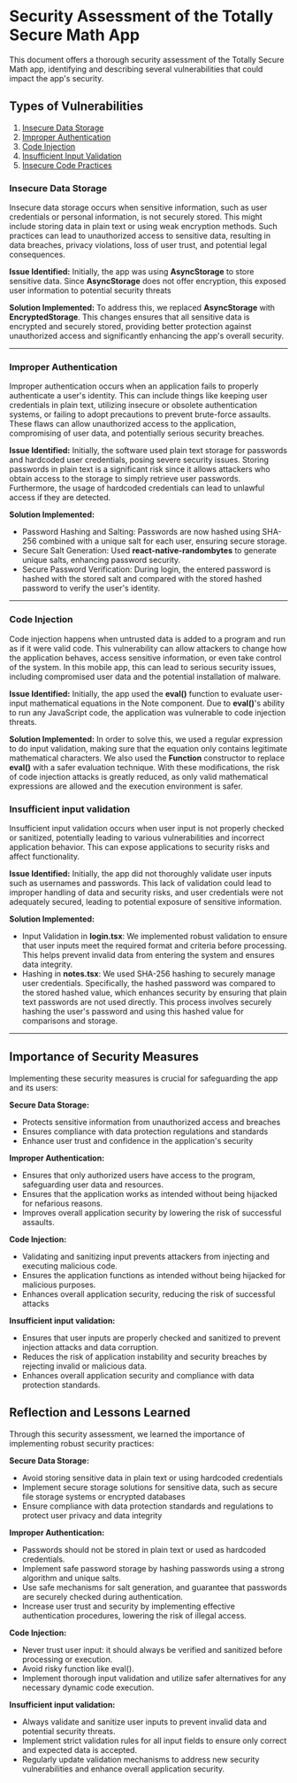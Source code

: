 # Security Assessment of the Totally Secure Math App

This document offers a thorough security assessment of the Totally Secure Math app, identifying and describing several vulnerabilities that could impact the app's security.

## Types of Vulnerabilities

1. [Insecure Data Storage](#insecure-data-storage)
2. [Improper Authentication](#improper-authentication)
3. [Code Injection](#code-injection)
4. [Insufficient Input Validation](#insufficient-input-validation)
5. [Insecure Code Practices](#insecure-code-practices)

### Insecure Data Storage

Insecure data storage occurs when sensitive information, such as user credentials or personal information, is not securely stored. This might include storing data in plain text or using weak encryption methods. Such practices can lead to unauthorized access to sensitive data, resulting in data breaches, privacy violations, loss of user trust, and potential legal consequences.

**Issue Identified:** Initially, the app was using **AsyncStorage** to store sensitive data. Since **AsyncStorage** does not offer encryption, this exposed user information to potential security threats

**Solution Implemented:** To address this, we replaced **AsyncStorage** with **EncryptedStorage**. This changes ensures that all sensitive data is encrypted and securely stored, providing better protection against unauthorized access and significantly enhancing the app's overall security.

---

### Improper Authentication

Improper authentication occurs when an application fails to properly authenticate a user's identity. This can include things like keeping user credentials in plain text, utilizing insecure or obsolete authentication systems, or failing to adopt precautions to prevent brute-force assaults. These flaws can allow unauthorized access to the application, compromising of user data, and potentially serious security breaches.

**Issue Identified:** Initially, the software used plain text storage for passwords and hardcoded user credentials, posing severe security issues. Storing passwords in plain text is a significant risk since it allows attackers who obtain access to the storage to simply retrieve user passwords. Furthermore, the usage of hardcoded credentials can lead to unlawful access if they are detected.

**Solution Implemented:**

- Password Hashing and Salting: Passwords are now hashed using SHA-256 combined with a unique salt for each user, ensuring secure storage.
- Secure Salt Generation: Used **react-native-randombytes** to generate unique salts, enhancing password security.
- Secure Password Verification: During login, the entered password is hashed with the stored salt and compared with the stored hashed password to verify the user's identity.

---

### Code Injection

Code injection happens when untrusted data is added to a program and run as if it were valid code. This vulnerability can allow attackers to change how the application behaves, access sensitive information, or even take control of the system. In this mobile app, this can lead to serious security issues, including compromised user data and the potential installation of malware.

**Issue Identified:** Initially, the app used the **eval()** function to evaluate user-input mathematical equations in the Note component. Due to **eval()**'s ability to run any JavaScript code, the application was vulnerable to code injection threats.

**Solution Implemented:** In order to solve this, we used a regular expression to do input validation, making sure that the equation only contains legitimate mathematical characters. We also used the **Function** constructor to replace **eval()** with a safer evaluation technique. With these modifications, the risk of code injection attacks is greatly reduced, as only valid mathematical expressions are allowed and the execution environment is safer.

### Insufficient input validation

Insufficient input validation occurs when user input is not properly checked or sanitized, potentially leading to various vulnerabilities and incorrect application behavior. This can expose applications to security risks and affect functionality.

**Issue Identified:** Initially, the app did not thoroughly validate user inputs such as usernames and passwords. This lack of validation could lead to improper handling of data and security risks, and user credentials were not adequately secured, leading to potential exposure of sensitive information.

**Solution Implemented:**

- Input Validation in **login.tsx**: We implemented robust validation to ensure that user inputs meet the required format and criteria before processing. This helps prevent invalid data from entering the system and ensures data integrity.
- Hashing in **notes.tsx**: We used SHA-256 hashing to securely manage user credentials. Specifically, the hashed password was compared to the stored hashed value, which enhances security by ensuring that plain text passwords are not used directly. This process involves securely hashing the user's password and using this hashed value for comparisons and storage.

---

## Importance of Security Measures

Implementing these security measures is crucial for safeguarding the app and its users:

**Secure Data Storage:**

- Protects sensitive information from unauthorized access and breaches
- Ensures compliance with data protection regulations and standards
- Enhance user trust and confidence in the application's security

**Improper Authentication:**

- Ensures that only authorized users have access to the program, safeguarding user data and resources.
- Ensures that the application works as intended without being hijacked for nefarious reasons.
- Improves overall application security by lowering the risk of successful assaults.

**Code Injection:**

- Validating and sanitizing input prevents attackers from injecting and executing malicious code.
- Ensures the application functions as intended without being hijacked for malicious purposes.
- Enhances overall application security, reducing the risk of successful attacks

**Insufficient input validation:**

- Ensures that user inputs are properly checked and sanitized to prevent injection attacks and data corruption.
- Reduces the risk of application instability and security breaches by rejecting invalid or malicious data.
- Enhances overall application security and compliance with data protection standards.

## Reflection and Lessons Learned

Through this security assessment, we learned the importance of implementing robust security practices:

**Secure Data Storage:**

- Avoid storing sensitive data in plain text or using hardcoded credentials
- Implement secure storage solutions for sensitive data, such as secure file storage systems or encrypted databases
- Ensure compliance with data protection standards and regulations to protect user privacy and data integrity

**Improper Authentication:**

- Passwords should not be stored in plain text or used as hardcoded credentials.
- Implement safe password storage by hashing passwords using a strong algorithm and unique salts.
- Use safe mechanisms for salt generation, and guarantee that passwords are securely checked during authentication.
- Increase user trust and security by implementing effective authentication procedures, lowering the risk of illegal access.

**Code Injection:**

- Never trust user input: it should always be verified and sanitized before processing or execution.
- Avoid risky function like eval().
- Implement thorough input validation and utilize safer alternatives for any necessary dynamic code execution.

**Insufficient input validation:**

- Always validate and sanitize user inputs to prevent invalid data and potential security threats.
- Implement strict validation rules for all input fields to ensure only correct and expected data is accepted.
- Regularly update validation mechanisms to address new security vulnerabilities and enhance overall application security.

